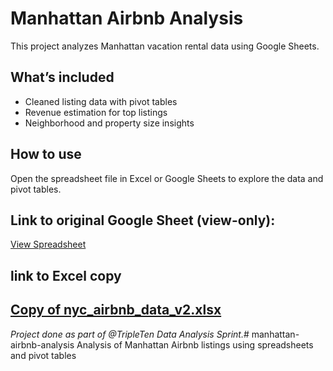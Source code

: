 # Manhattan Airbnb Analysis

This project analyzes Manhattan vacation rental data using Google Sheets.

## What’s included

- Cleaned listing data with pivot tables
- Revenue estimation for top listings
- Neighborhood and property size insights

## How to use

Open the spreadsheet file in Excel or Google Sheets to explore the data and pivot tables.

## Link to original Google Sheet (view-only):
[View Spreadsheet](https://docs.google.com/spreadsheets/d/1F47FEbImDuOQ71Ss0VWbx6-xfP686eGdeAUysSeUU1k/edit?usp=sharing)

## link to Excel copy 
[Copy of nyc_airbnb_data_v2.xlsx](https://github.com/user-attachments/files/20702364/Copy.of.nyc_airbnb_data_v2.xlsx)
---

*Project done as part of @TripleTen Data Analysis Sprint.*# manhattan-airbnb-analysis
Analysis of Manhattan Airbnb listings using spreadsheets and pivot tables


